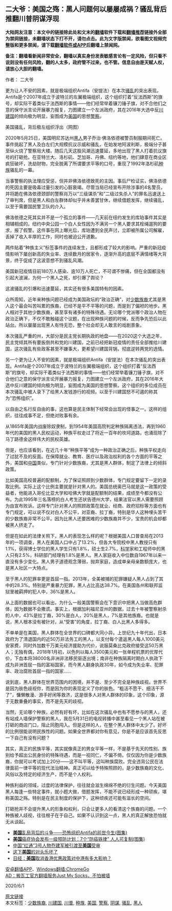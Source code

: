  <h2>二大爷：美国之殇：黑人问题何以屡屡成祸？骚乱背后推翻川普阴谋浮现</h2> <p class="notice"><b>大陆网友注意：本文中的链接除此处和文末的<a href="https://github.com/bannedbook/fanqiang" >翻墙</a>软件下载和<a href="https://github.com/killgcd/justmysocks/blob/master/README.md">翻墙推荐</a>链接外全部为禁网链接，未翻墙状态下打不开，请勿点击。此为文字版禁闻，欲看图文视频完整版和更多禁闻，请下载<a href="https://github.com/bannedbook/fanqiang">翻墙软件或APP</a>后翻墙上禁闻网。</p><p>备注：翻墙看新闻非常安全，翻墙以真实身份发表敏感言论有一定风险，但只看不说则没有任何风险，翻的人太多，政府管不过来，也不管。信息自由是天赋人权，请放心大胆的翻墙。</b></p>  <div class="entry"> <p>作者： 二大爷</p> <p id="summary">更为让人不安的因素，就是极端组织Antifa（安提法）在本次<a href="https://www.bannedbook.org/bnews/tag/%E9%AA%9A%E4%B9%B1/" class="st_tag internal_tag" rel="tag" title="标签 骚乱 下的日志">骚乱</a>的突出表现。Antifa是个2007年成立于波特兰的左翼极端组织，这个组织打着“反法西斯”的旗号，却实际干着类似于法西斯的事情——他们经常举着镰刀锤子旗，对不合他们之意的保守派言论开展暴力报复，力图建立一个左派政府，其在2016年大选中反<a href="https://www.bannedbook.org/bnews/tag/%e5%b7%9d%e5%bb%ba%e5%9b%bd/" class="st_tag internal_tag" rel="tag" title="标签 川建国 下的日志">川建国</a>的倾向极为明显，妄图成为<a href="https://www.bannedbook.org/bnews/tag/%e7%be%8e%e5%9b%bd/" class="st_tag internal_tag" rel="tag" title="标签 美国 下的日志">美国</a>的思想<a href="https://www.bannedbook.org/bnews/tag/%e8%ad%a6%e5%af%9f/" class="st_tag internal_tag" rel="tag" title="标签 警察 下的日志">警察</a>。</p> <p id="conimg">美国骚乱，背后极左组织浮出（网图）</p> <p>2020年5月25日，美国明尼苏达州<a href="https://www.bannedbook.org/bnews/tag/%e9%bb%91%e4%ba%ba/" class="st_tag internal_tag" rel="tag" title="标签 黑人 下的日志">黑人</a>男子乔治·佛洛依德被警员制服期间死亡。事件挑起了黑人及白左们大规模抗议示威和骚乱，在始发地阿波利斯，极端分子甚至纵火烧了警察局大楼。随后几天这股风潮迅速蔓延，多地出现了黑人打着抗议旗号的打砸抢。在亚特兰大、洛杉矶、芝加哥、丹佛、纽约等地，他们肆意在商业区疯狂破坏，洗劫财物，完全脱离了所谓要求平等的口号，重现了1992年洛杉矶<a href="https://www.bannedbook.org/bnews/tag/%E7%A7%8D%E6%97%8F/" class="st_tag internal_tag" rel="tag" title="标签 种族 下的日志">种族</a>骚乱的一幕。</p> <p>当事警察的执法理应受惩，但并非佛洛依德致死的主因。事后尸检证实，佛洛依德的死因主要是吸毒过量引发的心脏衰竭。尽管当局已经宣布开除涉事的4名警员，并将跪在佛洛依德颈部的警察肖万以“三级谋杀”和“二级过失杀人”的罪名迅速送上了审判席，但是黑人和白左群体却似乎并未善罢甘休，继续借题发挥，继续骚乱，以至于需要国民警卫队的介入。</p> <p>佛洛依德之死其实并不是一个孤立的事件——几天前在纽约发生的库珀事件其实是相辅相成的。纽约中央公园一个白人女性因为不满另一个黑人要求其栓绳遛狗的要求，报了假警。这件事在网上曝光后，库珀遭到全民声讨，立即被所属公司解雇，丢掉了收入丰厚的工作，同时也被迫公开道歉。</p>  <p>两件贴着“种族主义”标签事件的连续发生，且都形成了较大的影响。严重的新冠疫情影响下屡创新高的失业率、连续数月的居家令，逐渐升高的底层不满情绪等大背景，终于促成了这波意想不到骚乱风潮。</p> <p>美国新冠疫情目前180万人感染、逾10万人死亡，不可谓不惨痛，但在全国都没有引起大波澜，为何一个黑人之死，却引爆了舆论？</p> <p>这波骚乱的引爆和迅速蔓延，其实还有很多美国特有的因素。</p> <p>众所周知，近年来种族问题已经成为美国政坛的“政治正确”，对<a href="https://www.bannedbook.org/bnews/tag/%e5%b0%91%e6%95%b0%e6%97%8f%e8%a3%94/" class="st_tag internal_tag" rel="tag" title="标签 少数族裔 下的日志">少数族裔</a>尤其是黑人这个最会叫苦叫累的族裔，已经不是平不平等的问题，而是到了偏袒的地步。黑人相对于其他少数族裔，甚至享有诸多的特殊待遇。无论哪个党派哪个政治人物在政治正确下，不仅不敢触碰这个议题，在出现种族问题的时候，反而争先恐后以此站台。所以屡屡出现黑人有恃无恐，整个社会却无人敢言的戏剧景象。</p> <p>本次骚乱严重的州，大部分是民主党长期执政的地盘——在2020这个大选之年，民主党倾其所有要扳倒共和党的川建国，之前已经把新冠疫情的责任全部推给川建国，这次骚乱有些政客甚至不嫌事大，更希望川建国背锅，彻底逆转两党的选情。</p> <p>另一个更为让人不安的因素，就是极端组织Antifa（安提法）在本次骚乱的突出表现。Antifa是个2007年成立于波特兰的左翼极端组织，这个组织打着“反法西斯”的旗号，却实际干着类似于法西斯的事情——他们经常举着镰刀锤子旗，对不合他们之意的保守派言论开展暴力报复，力图建立一个左派政府，其在2016年大选中反川建国的倾向极为明显，妄图成为美国的思想警察。这个组织的多位成员在本次骚乱中被人录下了给黑人发钱游行的视频。以至于川建国怒不可遏的称其为“恐怖组织”。</p>  <p>以自由之名行反自由的事，这也算是民主体制下经常会出现的怪事之一。这样的组织，往往成事不足，但绝对败事有余。</p> <p>从1865年美国内战废除奴隶制，到1954年美国高院判定种族隔离违法，再到1960年代的美国的黑人民权运动，种族平权走过了将近一百年的坎坷道路，也涌现除了马丁路德金这样伟大的民权英雄。</p> <p>但是，也应该看到，在近几十年“种族平等”成为一种政治正确之后，种族平权走向了过犹不及的反面。在保障就业、教育、医疗以及政治权利的各个方面的平等之外，美国和<span class='wp_keywordlink_affiliate'><a href="https://www.bannedbook.org/" title="中国" target="_blank">中国</a></span>类似，专门针对少数族裔，尤其是黑人群体，制定了法律上的倾斜政策。</p> <p>比如美国高校普遍的配额制，为了保证照顾到少数群体，专门规定要留下一定的录取比例。实际上这个比例主要就是针对黑人的。美国总统奥巴马就是这一政策的受益者，他能进入哥伦比亚大学和哈佛大学就是配额制的结果，成绩至今都没有公布。为此1995年三名落榜的白人考生还状告德州大学，结果法官以黑人需要照顾为由宣布败诉。这样专门针对黑人的照顾政策在就业、经商、政府招标等方面也有专门规定，可以说不仅对白人不公平，对亚裔、拉丁裔，特别是华人这种埋头苦干的少数族裔非常不公平。因为比黑人还要困难的少数族裔并不少，宝贵的机会却都被黑人挤走了。</p> <p>但是在如此的法律关照下，黑人的表现怎么样的呢？根据美国人口普查局在2013年的一项调查，黑人在美国人口中占了13.2%，但各大专院校中黑人教授只有1.1%，获得博士学位的黑人学生只有1.8%，硕士生2.7%，<span class='wp_keywordlink'><a href="https://www.bannedbook.org/forum11/topic309.html" title="禁片：“科学”的棍子" target="_blank">科学</a></span>家和工程师中的黑人只有2.5%，科研部门经理有1.8%是黑人。黑人家庭收入中位数自1967年以来一直没有多少变化。黑人男子道德观念薄弱，抛弃家庭，造成单亲母亲数额庞大，也是黑人社区一大特点。</p> <p>至于黑人的犯罪率更是首屈一指。2013年，全美被捕的犯罪嫌疑人黑人占到了其中的28.3%。特别是严重暴力犯罪，黑人占比高达38.7%。在美国各州和联邦监狱里被羁押的犯人中，36%是黑人。</p>  <p>从上面的数据也可以看出，为什么一般美国警察会在下意识中把黑人当做高危群体，因为数据不会撒谎。事实上，根据加利福尼亚州的数据，过去十年被警察射杀的人中，43%是拉丁裔，30%是白人，20%是黑人，7%是其他族裔。也就是说，黑人根本没有被针对，从“受害”的角度，拉丁裔、白人比黑人多得多。</p> <p>不单单是在美国，黑人群体在全世界的口碑都大同小异。上世纪九十年代出，日本政府为了清退国内的近50万非法务工的黑人，以支付每个遣返黑人每人1000美元安家费，同时外加数千万美元经济援助为代价，说服莫桑比克政府接受这50万黑人；无独有偶，2018年1月初，以色列以每人3500美元和一张单程机票的优厚代价，下血本将38000名非洲非法移民驱逐出境；南非在种族隔离时期白人执政下成为非洲首屈一指的富裕国家，而今黑人翻身执政30年，如今成为失业率、犯罪率、政治腐败首屈一指的国家……</p> <p>说到底，黑人群体在世界范围内的困境，并不是、至少不完全是种族歧视。世界不是因为肤色歧视你，而是因为你的表现定义了你的肤色。“粗活不愿干、细活干不了”，慵懒散漫、游手好闲等救济，这是很多人对黑人群体的印象，这个印象，源于无数重叠的事实，而不是先天的歧视。</p> <p>当然，无论哪个种族，必然有好有坏，比如在这次骚乱中也有不愿参与的黑人，还有站成人墙保护警察的黑人，我在5月31日的电视转播中甚至看见一个黑人站在被打砸的商店门口，阻止同胞闯入。但是这样的人，在整个黑人群体中太少了。好坏的比例很能说明民族性的问题。如果全世界都对你有意见，你是不是应该首先反思一下自己有没有问题？</p> <p>其实，真正的民族平等，其实就像真正的男女平等一样，不是基于先天的性别、族别给予超出公民身份的特殊待遇，而是一视同仁，不偏不倚。仅仅因为你是少数族裔，你就可以考试加上20分——这不叫平等，这叫种族腐败。完全违背公民在法律面前一律平等的现代法治精神。真正可以给予特殊照顾的，是少数族裔的文化、风俗以及特定的经济生产，而不是个人权利。</p> <p>种族利益的领域，过度的法律保护，往往就会滋生绵绵不绝的衍生问题。今天美国黑人每逢一些特定事件，就小题大做，借题发挥，不能不说已经形成一种顽疾，堪称美国之殇。特别是在民主制度的保护下，这种顽疾还可能有滋长的空间。</p>  <p>打砸抢并不会提升黑人的形象和权利，只会让更多人的看清这个族裔的问题。一个种族被人歧视，往往根子在于自己。如果不认识到这一点，黑人的真正解放恐怕就无从谈起。</p> <ul class='op-related-articles' title='相关阅读'> <li><a href='https://www.bannedbook.org/bnews/comments/20200602/1338170.html' target='_blank'><b>美国</b>乱局背后的斗争——恐怖组织Antifa的前世今生(图集)</a></li> <li><a href='https://www.bannedbook.org/bnews/health/20200602/1338166.html' target='_blank'><b>美国</b>癌症协会发布一级预防计划：7个“防癌铁律” 人人可复制(图集)</a></li> <li><a href='https://www.bannedbook.org/bnews/worldnews/usa/20200602/1338163.html' target='_blank'>中国“红通”3号人物乔建军被引渡至<b>美国</b>受审</a></li> <li><a href='https://www.bannedbook.org/bnews/worldnews/usa/20200602/1338158.html' target='_blank'>这下<b>美国</b>的对头乐坏了</a></li> <li><a href='https://www.bannedbook.org/bnews/cnnews/hknews/20200602/1338156.html' target='_blank'>日经：<b>美国</b>取消香港优惠政策对中港有多大影响？</a></li> </ul> <div class="texttj"> <a href="https://github.com/bannedbook/fanqiang/wiki/%E7%A6%81%E9%97%BB%E7%BD%91%E5%AE%89%E5%8D%93%E7%BF%BB%E5%A2%99%E6%96%B0%E9%97%BBAPP" target="_blank">安卓翻墙APP</a>、<a href="https://github.com/bannedbook/fanqiang/wiki/Chrome%E4%B8%80%E9%94%AE%E7%BF%BB%E5%A2%99%E5%8C%85" target="_blank">Windows翻墙:ChromeGo</a><br/> <a href="https://github.com/killgcd/justmysocks/blob/master/README.md" target="_blank">AD：搬瓦工官方翻墙服务Just My Socks，不怕被墙</a> </div><p>2020/6/1</p><a name='sharetosocial'></a>         <div><a href='https://www.bannedbook.org/bnews/comments/20200602/1338171.html'>原文链接</a></div>  </div><!--END ENTRY--> <div class="postfooter"> <div>本文标签：<a href="https://www.bannedbook.org/bnews/tag/%e5%b0%91%e6%95%b0%e6%97%8f%e8%a3%94/" rel="tag">少数族裔</a>, <a href="https://www.bannedbook.org/bnews/tag/%e5%b7%9d%e5%bb%ba%e5%9b%bd/" rel="tag">川建国</a>, <a href="https://www.bannedbook.org/bnews/tag/%e5%b7%9d%e6%99%ae/" rel="tag">川普</a>, <a href="https://www.bannedbook.org/bnews/tag/%E7%A7%8D%E6%97%8F/" rel="tag">种族</a>, <a href="https://www.bannedbook.org/bnews/tag/%e7%be%8e%e5%9b%bd/" rel="tag">美国</a>, <a href="https://www.bannedbook.org/bnews/tag/%e8%ad%a6%e5%af%9f/" rel="tag">警察</a>, <a href="https://www.bannedbook.org/bnews/tag/%E9%98%B4%E8%B0%8B/" rel="tag">阴谋</a>, <a href="https://www.bannedbook.org/bnews/tag/%E9%AA%9A%E4%B9%B1/" rel="tag">骚乱</a>, <a href="https://www.bannedbook.org/bnews/tag/%e9%bb%91%e4%ba%ba/" rel="tag">黑人</a></div>  </div><!--END POSTFOOTER--> 